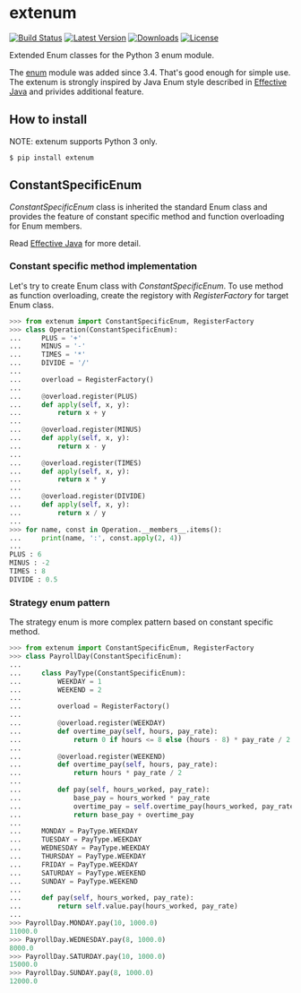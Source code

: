 # extenum

[![Build Status](https://travis-ci.org/t2y/extenum.svg?branch=master)](https://travis-ci.org/t2y/extenum/)
[![Latest Version](https://pypip.in/version/extenum/badge.svg)](https://pypi.python.org/pypi/extenum/)
[![Downloads](https://pypip.in/download/extenum/badge.svg)](https://pypi.python.org/pypi/extenum/)
[![License](https://pypip.in/license/extenum/badge.svg)](https://pypi.python.org/pypi/extenum/)


Extended Enum classes for the Python 3 enum module.

The [enum](https://docs.python.org/3/library/enum.html) module was added
since 3.4. That's good enough for simple use.
The extenum is strongly inspired by Java Enum style described in
[Effective Java](http://en.wikipedia.org/wiki/Joshua_Bloch#Effective_Java)
and privides additional feature.


## How to install

NOTE: extenum supports Python 3 only.

    $ pip install extenum


## ConstantSpecificEnum

*ConstantSpecificEnum* class is inherited the standard Enum class and
provides the feature of constant specific method and function overloading
for Enum members.

Read [Effective Java](http://en.wikipedia.org/wiki/Joshua_Bloch#Effective_Java)
for more detail.


### Constant specific method implementation

Let's try to create Enum class with *ConstantSpecificEnum*.
To use method as function overloading, create the registory
with *RegisterFactory* for target Enum class.

```python
>>> from extenum import ConstantSpecificEnum, RegisterFactory
>>> class Operation(ConstantSpecificEnum):
...     PLUS = '+'
...     MINUS = '-'
...     TIMES = '*'
...     DIVIDE = '/'
...
...     overload = RegisterFactory()
...
...     @overload.register(PLUS)
...     def apply(self, x, y):
...         return x + y
...
...     @overload.register(MINUS)
...     def apply(self, x, y):
...         return x - y
...
...     @overload.register(TIMES)
...     def apply(self, x, y):
...         return x * y
...
...     @overload.register(DIVIDE)
...     def apply(self, x, y):
...         return x / y
...
>>> for name, const in Operation.__members__.items():
...     print(name, ':', const.apply(2, 4))
...
PLUS : 6
MINUS : -2
TIMES : 8
DIVIDE : 0.5

```


### Strategy enum pattern

The strategy enum is more complex pattern based on constant specific method.

```python
>>> from extenum import ConstantSpecificEnum, RegisterFactory
>>> class PayrollDay(ConstantSpecificEnum):
...
...     class PayType(ConstantSpecificEnum):
...         WEEKDAY = 1
...         WEEKEND = 2
...
...         overload = RegisterFactory()
...
...         @overload.register(WEEKDAY)
...         def overtime_pay(self, hours, pay_rate):
...             return 0 if hours <= 8 else (hours - 8) * pay_rate / 2
...
...         @overload.register(WEEKEND)
...         def overtime_pay(self, hours, pay_rate):
...             return hours * pay_rate / 2
...
...         def pay(self, hours_worked, pay_rate):
...             base_pay = hours_worked * pay_rate
...             overtime_pay = self.overtime_pay(hours_worked, pay_rate)
...             return base_pay + overtime_pay
...
...     MONDAY = PayType.WEEKDAY
...     TUESDAY = PayType.WEEKDAY
...     WEDNESDAY = PayType.WEEKDAY
...     THURSDAY = PayType.WEEKDAY
...     FRIDAY = PayType.WEEKDAY
...     SATURDAY = PayType.WEEKEND
...     SUNDAY = PayType.WEEKEND
...
...     def pay(self, hours_worked, pay_rate):
...         return self.value.pay(hours_worked, pay_rate)
...
>>> PayrollDay.MONDAY.pay(10, 1000.0)
11000.0
>>> PayrollDay.WEDNESDAY.pay(8, 1000.0)
8000.0
>>> PayrollDay.SATURDAY.pay(10, 1000.0)
15000.0
>>> PayrollDay.SUNDAY.pay(8, 1000.0)
12000.0

```

